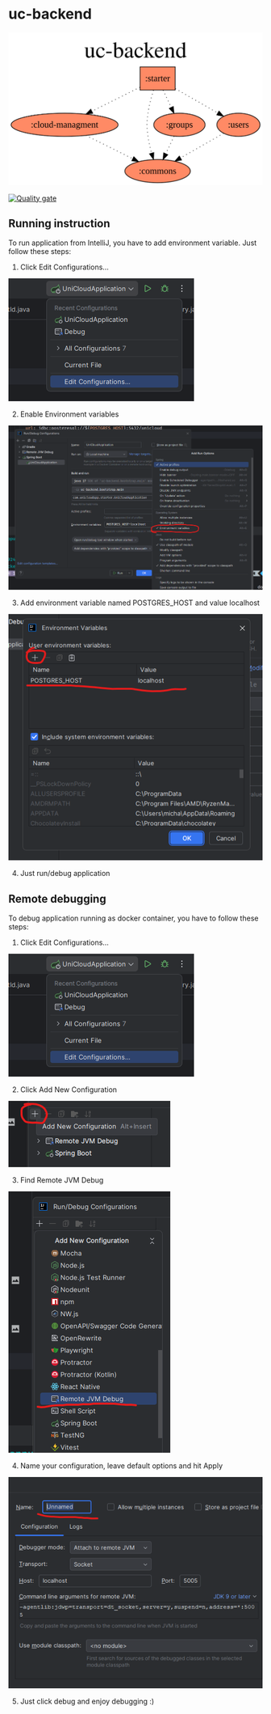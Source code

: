 # uc-backend

![alt text](project-dependency-graph.svg)

[![Quality gate](https://sonarcloud.io/api/project_badges/quality_gate?project=Project-UniCloud_uc-backend)](https://sonarcloud.io/summary/new_code?id=Project-UniCloud_uc-backend)

## Running instruction
To run application from IntelliJ, you have to add environment variable. Just follow these steps:
1. Click Edit Configurations...

![1](1.png)

2. Enable Environment variables

![2](2.png)

3. Add environment variable named POSTGRES_HOST and value localhost

![3](3.png)

4. Just run/debug application

## Remote debugging
To debug application running as docker container, you have to follow these steps:
1. Click Edit Configurations...

![1](1.png)

2. Click Add New Configuration

![4](4.png)

3. Find Remote JVM Debug

![5](5.png)

4. Name your configuration, leave default options and hit Apply

![6](6.png)

5. Just click debug and enjoy debugging :)